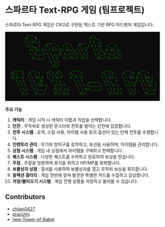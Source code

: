 # 스파르타 Text-RPG 게임 (팀프로젝트)

스파르타 Text-RPG 게임은 C#으로 구현된 텍스트 기반 RPG 어드벤처 게임입니다.

![picture](Thumbnail.jpg?raw=true)

**주요 기능**
1. **캐릭터** : 게임 시작 시 캐릭터 이름과 직업을 선택합니다.
2. **던전** : 무작위로 생성된 몬스터와 전투를 벌이는 던전에 입장합니다.
3. **전투 시스템** : 공격, 스킬 사용, 아이템 사용 등의 옵션이 있는 턴제 전투를 수행합니다.
4. **인벤토리 관리** : 무기와 방어구를 장착하고, 포션을 사용하며, 아이템을 관리합니다.
5. **상점 시스템** : 게임 내 상점에서 아이템을 구매하고 판매합니다.
6. **퀘스트 시스템** : 다양한 퀘스트를 수락하고 완료하여 보상을 받습니다.
7. **주점** : 주점을 방문하여 휴식을 취하고 HP/MP를 회복합니다.
8. **보물상자 상점** : 열쇠를 사용하여 보물상자를 열고 무작위 보상을 획득합니다.
9. **컬렉션 갤러리** : 게임 전반에 걸쳐 발견한 특별한 카드를 수집하고 감상합니다.
10. **저장/불러오기 시스템** : 게임 진행 상황을 저장하고 불러올 수 있습니다.

## Contributors
- [chijan0427](https://github.com/chijan0427)
- [pracUmj](https://github.com/pracUmj)
- [new-Tower-of-Babel](https://github.com/new-Tower-of-Babel)
